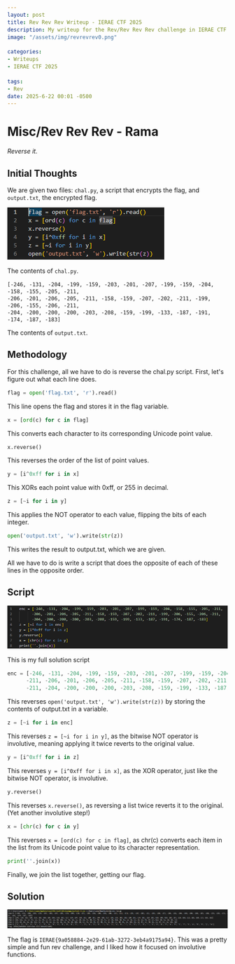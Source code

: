 ```yaml
---
layout: post
title: Rev Rev Rev Writeup - IERAE CTF 2025
description: My writeup for the Rev/Rev Rev Rev challenge in IERAE CTF 2025
image: "/assets/img/revrevrev0.png"

categories:
- Writeups
- IERAE CTF 2025

tags:
- Rev
date: 2025-6-22 00:01 -0500
---
```


# Misc/Rev Rev Rev - Rama
*Reverse it.*

## Initial Thoughts
We are given two files: `chal.py`, a script that encrypts the flag, and `output.txt`, the encrypted flag.

![Photo of chal.py](/assets/img/revrevrev1.png)

The contents of `chal.py`.

```
[-246, -131, -204, -199, -159, -203, -201, -207, -199, -159, -204, -158, -155, -205, -211,
-206, -201, -206, -205, -211, -158, -159, -207, -202, -211, -199, -206, -155, -206, -211,
-204, -200, -200, -200, -203, -208, -159, -199, -133, -187, -191, -174, -187, -183]
```
The contents of `output.txt`.

## Methodology
For this challenge, all we have to do is reverse the chal.py script. First, let's figure out what each line does.

```python
flag = open('flag.txt', 'r').read()
```
This line opens the flag and stores it in the flag variable.

```python
x = [ord(c) for c in flag]
```
This converts each character to its corresponding Unicode point value.

```python
x.reverse()
```
This reverses the order of the list of point values.

```python
y = [i^0xff for i in x]
```
This XORs each point value with 0xff, or 255 in decimal.

```python
z = [~i for i in y]
```
This applies the NOT operator to each value, flipping the bits of each integer.

```python
open('output.txt', 'w').write(str(z))
```
This writes the result to output.txt, which we are given.

All we have to do is write a script that does the opposite of each of these lines in the opposite order.



## Script

![Image of my full script](/assets/img/revrevrev2.png)

This is my full solution script


```python
enc = [-246, -131, -204, -199, -159, -203, -201, -207, -199, -159, -204, -158, -155, -205,
      -211, -206, -201, -206, -205, -211, -158, -159, -207, -202, -211, -199, -206, -155, -206,
      -211, -204, -200, -200, -200, -203, -208, -159, -199, -133, -187, -191, -174, -187, -183]
```
This reverses `open('output.txt', 'w').write(str(z))` by storing the contents of output.txt in a variable.

```python
z = [~i for i in enc]
```
This reverses `z = [~i for i in y]`, as the bitwise NOT operator is involutive, meaning applying it twice reverts to the original value.

```python
y = [i^0xff for i in z]
```
This reverses `y = [i^0xff for i in x]`, as the XOR operator, just like the bitwise NOT operator, is involutive.

```python
y.reverse()
```
This reverses `x.reverse()`, as reversing a list twice reverts it to the original. (Yet another involutive step!)

```python
x = [chr(c) for c in y]
```
This reverses `x = [ord(c) for c in flag]`, as chr(c) converts each item in the list from its Unicode point value to its character representation.

```python
print(''.join(x))
```
Finally, we join the list together, getting our flag.

## Solution
![Image of solution](/assets/img/revrevrev3.png)

The flag is `IERAE{9a058884-2e29-61ab-3272-3eb4a9175a94}`. This was a pretty simple and fun rev challenge, and I liked how it focused on involutive functions.
